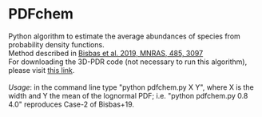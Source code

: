 # PDFchem

Python algorithm to estimate the average abundances of species from probability density functions. <br>Method described in <a href="https://ui.adsabs.harvard.edu/abs/2019MNRAS.485.3097B/abstract" target="_blank">Bisbas et al. 2019, MNRAS, 485, 3097</a>
<br>For downloading the 3D-PDR code (not necessary to run this algorithm), please visit <a href="https://uclchem.github.io/3dpdr" target="_blank">this link</a>.
<br><br><i>Usage</i>: in the command line type "python pdfchem.py X Y", where X is the width and Y the mean of the lognormal PDF; i.e. "python pdfchem.py 0.8 4.0" reproduces Case-2 of Bisbas+19.
